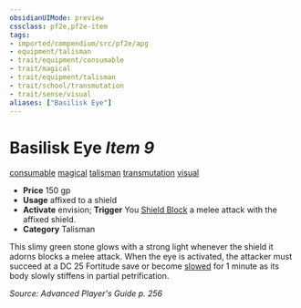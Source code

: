 ```yaml
---
obsidianUIMode: preview
cssclass: pf2e,pf2e-item
tags:
- imported/compendium/src/pf2e/apg
- equipment/talisman
- trait/equipment/consumable
- trait/magical
- trait/equipment/talisman
- trait/school/transmutation
- trait/sense/visual
aliases: ["Basilisk Eye"]
---
```

# Basilisk Eye *Item 9*  
[consumable](consumable.md)  [magical](magical.md)  [talisman](talisman.md)  [transmutation](transmutation.md)  [visual](visual.md)  

- **Price** 150 gp
- **Usage** affixed to a shield
- **Activate** envision; **Trigger** You [Shield Block](../../feats/shield-block.md) a melee attack with the affixed shield.
- **Category** Talisman

This slimy green stone glows with a strong light whenever the shield it adorns blocks a melee attack. When the eye is activated, the attacker must succeed at a DC 25 Fortitude save or become [slowed](conditions.md#Slowed) for 1 minute as its body slowly stiffens in partial petrification.

*Source: Advanced Player's Guide p. 256*